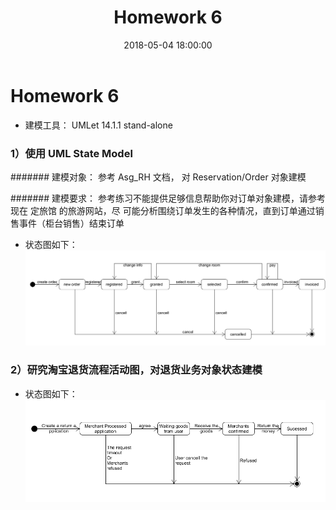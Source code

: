 ﻿---
layout: post
title: Homework 6
date: 2018-05-04 18:00:00
categories: Software
tags: 博客
excerpt: Software
---

# Homework 6

- 建模工具： UMLet 14.1.1 stand-alone

### 1）使用 UML State Model

####### 建模对象： 参考 Asg_RH 文档， 对 Reservation/Order 对象建模

####### 建模要求： 参考练习不能提供足够信息帮助你对订单对象建模，请参考现在 定旅馆 的旅游网站，尽    可能分析围绕订单发生的各种情况，直到订单通过销售事件（柜台销售）结束订单

- 状态图如下：
![state](/assets/Software/state_model_hotel.png)

### 2）研究淘宝退货流程活动图，对退货业务对象状态建模

- 状态图如下：
![state1](/assets/Software/taobao_s.png)